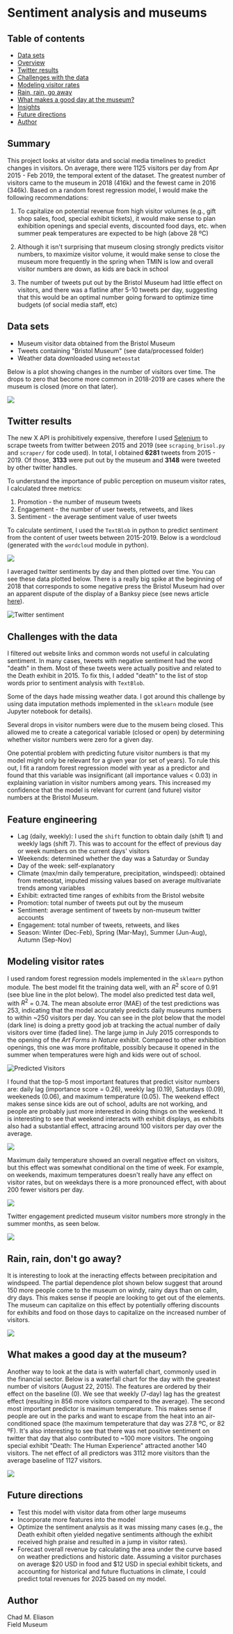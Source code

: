 # Sentiment analysis and museums

## Table of contents

- [Data sets](#data-sets)
- [Overview](#overview)
- [Twitter results](#twitter-results)
- [Challenges with the data](#challenges-with-the-data)
- [Modeling visitor rates](#modeling-visitor-rates)
- [Rain, rain, go away](#rain-rain-go-away)
- [What makes a good day at the museum?](#what-makes-a-good-day-at-the-museum)
- [Insights](#insights)
- [Future directions](#future-directions)
- [Author](#author)

## Summary

This project looks at visitor data and social media timelines to predict changes in visitors. On average, there were 1125 visitors per day from Apr 2015 - Feb 2019, the temporal extent of the dataset. The greatest number of visitors came to the museum in 2018 (416k) and the fewest came in 2016 (346k). Based on a random forest regression model, I would make the following recommendations:

1. To capitalize on potential revenue from high visitor volumes (e.g., gift shop sales, food, special exhibit tickets), it would make sense to plan exhibition openings and special events, discounted food days, etc. when summer peak temperatures are expected to be high (above 28 ºC)

2. Although it isn't surprising that museum closing strongly predicts visitor numbers, to maximize visitor volume, it would make sense to close the museum more frequently in the spring when TMIN is low and overall visitor numbers are down, as kids are back in school

3. The number of tweets put out by the Bristol Museum had little effect on visitors, and there was a flatline after 5-10 tweets per day, suggesting that this would be an optimal number going forward to optimize time budgets (of social media staff, etc)

## Data sets

- Museum visitor data obtained from the Bristol Museum [](https://opendata.bristol.gov.uk)
- Tweets containing "Bristol Museum" (see data/processed folder)
- Weather data downloaded using `meteostat`

Below is a plot showing changes in the number of visitors over time. The drops to zero that become more common in 2018-2019 are cases where the museum is closed (more on that later). 

![](figs/visitors_bristol.png)

## Twitter results

The new X API is prohibitively expensive, therefore I used [Selenium](https://github.com/godkingjay/selenium-twitter-scraper) to scrape tweets from twitter between 2015 and 2019 (see `scraping_brisol.py` and `scraper/` for code used). In total, I obtained __6281__ tweets from 2015 - 2019. Of those, __3133__ were put out by the museum and __3148__ were tweeted by other twitter handles.

To understand the importance of public perception on museum visitor rates, I calculated three metrics:

1. Promotion - the number of museum tweets
2. Engagement - the number of user tweets, retweets, and likes
3. Sentiment - the average sentiment value of user tweets

To calculate sentiment, I used the `TextBlob` in python to predict sentiment from the content of user tweets between 2015-2019. Below is a wordcloud (generated with the `wordcloud` module in python).

![](figs/wordcloud.png)

I averaged twitter sentiments by day and then plotted over time. You can see these data plotted below. There is a really big spike at the beginning of 2018 that corresponds to some negative press the Bristol Museum had over an apparent dispute of the display of a Banksy piece (see news article [here](https://www.bbc.com/news/uk-england-bristol-42708000)).

![Twitter sentiment](figs/timeline_sentiment_bristol.png)

## Challenges with the data

I filtered out website links and common words not useful in calculating sentiment. In many cases, tweets with negative sentiment had the word "death" in them. Most of these tweets were actually positive and related to the Death exhibit in 2015. To fix this, I added "death" to the list of stop words prior to sentiment analysis with `TextBlob`. 

Some of the days hade missing weather data. I got around this challenge by using data imputation methods implemented in the `sklearn` module (see Jupyter notebook for details).

Several drops in visitor numbers were due to the musem being closed. This allowed me to create a categorical variable (closed or open) by determining whether visitor numbers were zero for a given day.

One potential problem with predicting future visitor numbers is that my model might only be relevant for a given year (or set of years). To rule this out, I fit a random forest regression model with year as a predictor and found that this variable was insignificant (all importance values < 0.03) in explaining variation in visitor numbers among years. This increased my confidence that the model is relevant for current (and future) visitor numbers at the Bristol Museum.

## Feature engineering
- Lag (daily, weekly): I used the `shift` function to obtain daily (shift 1) and weekly lags (shift 7). This was to account for the effect of previous day or week numbers on the current days' visitors
- Weekends: determined whether the day was a Saturday or Sunday
- Day of the week: self-explanatory
- Climate (max/min daily temperature, precipitation, windspeed): obtained from meteostat, imputed missing values based on average multivariate trends among variables
- Exhibit: extracted time ranges of exhibits from the Bristol website
- Promotion: total number of tweets put out by the museum
- Sentiment: average sentiment of tweets by non-museum twitter accounts
- Engagement: total number of tweets, retweets, and likes
- Season: Winter (Dec-Feb), Spring (Mar-May), Summer (Jun-Aug), Autumn (Sep-Nov)

## Modeling visitor rates

I used random forest regression models implemented in the `sklearn` python module. The best model fit the training data well, with an $R^2$ score of 0.91 (see blue line in the plot below). The model also predicted test data well, with $R^2$ = 0.74. The mean absolute error (MAE) of the test predictions was 253, indicating that the model accurately predicts daily museums numbers to within ~250 visitors per day. You can see in the plot below that the model (dark line) is doing a pretty good job at tracking the actual number of daily visitors over time (faded line). The large jump in July 2015 corresponds to the opening of the _Art Forms in Nature_ exhibit. Compared to other exhibition openings, this one was more profitable, possibly because it opened in the summer when temperatures were high and kids were out of school.

![Predicted Visitors](figs/visitors_testing.png)

I found that the top-5 most important features that predict visitor numbers are: daily lag (importance score = 0.26), weekly lag (0.19), Saturdays (0.09), weekeneds (0.06), and maximum temperature (0.05). The weekend effect makes sense since kids are out of school, adults are not working, and people are probably just more interested in doing things on the weekend. It is interesting to see that weekend interacts with exhibit displays, as exhibits also had a substantial effect, attracing around 100 visitors per day over the average.

![](figs/pdp_weekend.png)

Maximum daily temperature showed an overall negative effect on visitors, but this effect was somewhat conditional on the time of week. For example, on weekends, maximum temperatures doesn't really have any effect on visitor rates, but on weekdays there is a more pronounced effect, with about 200 fewer visitors per day.

![](figs/pdp_weekend_tmax.png)

Twitter engagement predicted museum visitor numbers more strongly in the summer months, as seen below.

![](figs/pdp_summer_engagement.png)

## Rain, rain, don't go away?

It is interesting to look at the ineracting effects between precipitation and windspeed. The partial dependence plot shown below suggest that around 150 more people come to the museum on windy, rainy days than on calm, dry days. This makes sense if people are looking to get out of the elements. The museum can capitalize on this effect by potentially offering discounts for exhibits and food on those days to capitalize on the increased number of visitors.

![](figs/pdp_wspd_prcp.png)

## What makes a good day at the museum?

Another way to look at the data is with waterfall chart, commonly used in the financial sector. Below is a waterfall chart for the day with the greatest number of visitors (August 22, 2015). The features are ordered by their effect on the baseline (0). We see that weekly (7-day) lag has the greatest effect (resulting in 856 more visitors compared to the average). The second most important predictor is maximum temperature. This makes sense if people are out in the parks and want to escape from the heat into an air-conditioned space (the maximum tempeterature that day was 27.8 ºC, or 82 ºF). It's also interesting to see that there was net positive sentiment on twitter that day that also contributed to ~100 more visitors. The ongoing special exhibit "Death: The Human Experience" attracted another 140 visitors. The net effect of all predictors was 3112 more visitors than the average baseline of 1127 visitors.

![](figs/waterfall_max.png)

## Future directions
- Test this model with visitor data from other large museums
- Incorporate more features into the model
- Optimize the sentiment analysis as it was missing many cases (e.g., the Death exhibit often yielded negative sentiments although the exhibit received high praise and resulted in a jump in visitor rates).
- Forecast overall revenue by calculating the area under the curve based on weather predictions and historic date. Assuming a visitor purchases on average $20 USD in food and $12 USD in special exhibit tickets, and accounting for historical and future fluctuations in climate, I could predict total revenues for 2025 based on my model.

<!-- maybe 1/10 people buy a ticket?? -->

## Author

Chad M. Eliason  
Field Museum
